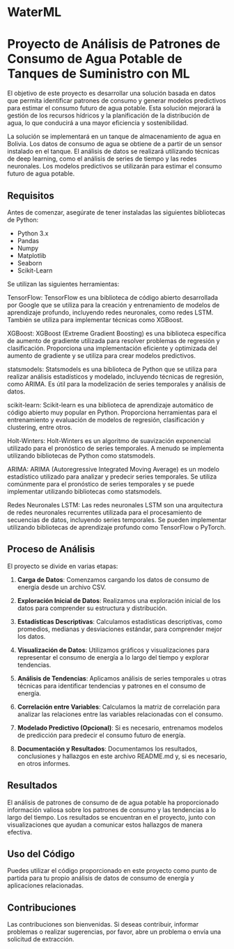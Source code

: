 # WaterML

# Proyecto de Análisis de Patrones de Consumo de Agua Potable de Tanques de Suministro con ML
El objetivo de este proyecto es desarrollar una solución basada en datos que permita identificar patrones de consumo y generar modelos predictivos para estimar el consumo futuro de agua potable. Esta solución mejorará la gestión de los recursos hídricos y la planificación de la distribución de agua, lo que conducirá a una mayor eficiencia y sostenibilidad.

La solución se implementará en un tanque de almacenamiento de agua en Bolivia. Los datos de consumo de agua se obtiene de a partir de un sensor instalado en el tanque. El análisis de datos se realizará utilizando técnicas de deep learning, como el análisis de series de tiempo y las redes neuronales. Los modelos predictivos se utilizarán para estimar el consumo futuro de agua potable.


## Requisitos

Antes de comenzar, asegúrate de tener instaladas las siguientes bibliotecas de Python:

- Python 3.x
- Pandas
- Numpy
- Matplotlib
- Seaborn
- Scikit-Learn

Se utilizan las siguientes herramientas: 

TensorFlow: TensorFlow es una biblioteca de código abierto desarrollada por Google que se utiliza para la creación y entrenamiento de modelos de aprendizaje profundo, incluyendo redes neuronales, como redes LSTM. También se utiliza para implementar técnicas como XGBoost.

XGBoost: XGBoost (Extreme Gradient Boosting) es una biblioteca específica de aumento de gradiente utilizada para resolver problemas de regresión y clasificación. Proporciona una implementación eficiente y optimizada del aumento de gradiente y se utiliza para crear modelos predictivos.

statsmodels: Statsmodels es una biblioteca de Python que se utiliza para realizar análisis estadísticos y modelado, incluyendo técnicas de regresión, como ARIMA. Es útil para la modelización de series temporales y análisis de datos.

scikit-learn: Scikit-learn es una biblioteca de aprendizaje automático de código abierto muy popular en Python. Proporciona herramientas para el entrenamiento y evaluación de modelos de regresión, clasificación y clustering, entre otros.

Holt-Winters: Holt-Winters es un algoritmo de suavización exponencial utilizado para el pronóstico de series temporales. A menudo se implementa utilizando bibliotecas de Python como statsmodels.

ARIMA: ARIMA (Autoregressive Integrated Moving Average) es un modelo estadístico utilizado para analizar y predecir series temporales. Se utiliza comúnmente para el pronóstico de series temporales y se puede implementar utilizando bibliotecas como statsmodels.

Redes Neuronales LSTM: Las redes neuronales LSTM son una arquitectura de redes neuronales recurrentes utilizada para el procesamiento de secuencias de datos, incluyendo series temporales. Se pueden implementar utilizando bibliotecas de aprendizaje profundo como TensorFlow o PyTorch.

## Proceso de Análisis

El proyecto se divide en varias etapas:

1. **Carga de Datos**: Comenzamos cargando los datos de consumo de energía desde un archivo CSV.

2. **Exploración Inicial de Datos**: Realizamos una exploración inicial de los datos para comprender su estructura y distribución.

3. **Estadísticas Descriptivas**: Calculamos estadísticas descriptivas, como promedios, medianas y desviaciones estándar, para comprender mejor los datos.

4. **Visualización de Datos**: Utilizamos gráficos y visualizaciones para representar el consumo de energía a lo largo del tiempo y explorar tendencias.

5. **Análisis de Tendencias**: Aplicamos análisis de series temporales u otras técnicas para identificar tendencias y patrones en el consumo de energía.

6. **Correlación entre Variables**: Calculamos la matriz de correlación para analizar las relaciones entre las variables relacionadas con el consumo.

7. **Modelado Predictivo (Opcional)**: Si es necesario, entrenamos modelos de predicción para predecir el consumo futuro de energía.

8. **Documentación y Resultados**: Documentamos los resultados, conclusiones y hallazgos en este archivo README.md y, si es necesario, en otros informes.

## Resultados

El análisis de patrones de consumo de de agua potable ha proporcionado información valiosa sobre los patrones de consumo y las tendencias a lo largo del tiempo. Los resultados se encuentran en el proyecto, junto con visualizaciones que ayudan a comunicar estos hallazgos de manera efectiva.

## Uso del Código

Puedes utilizar el código proporcionado en este proyecto como punto de partida para tu propio análisis de datos de consumo de energía y aplicaciones relacionadas.

## Contribuciones

Las contribuciones son bienvenidas. Si deseas contribuir, informar problemas o realizar sugerencias, por favor, abre un problema o envía una solicitud de extracción.

